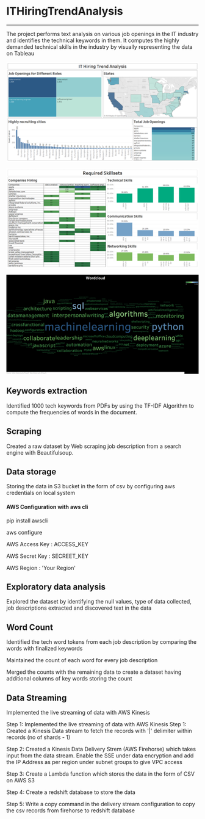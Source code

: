 # ITHiringTrendAnalysis
---------------------------------------------------

The project performs text analysis on various job openings in the IT industry and identifies the technical keywords in them. It computes the highly demanded technical skills in the industry by visually representing the data on Tableau

![](images/hiringtrend.png)

![](images/skillsets.png)

![](images/wordcloud.png)

## Keywords extraction
Identified 1000 tech keywords from PDFs by using the TF-IDF Algorithm to compute the frequencies of words in the document.

## Scraping
Created a raw dataset by Web scraping job description from a search engine with Beautifulsoup.

## Data storage
Storing the data in S3 bucket in the form of csv by configuring aws credentials on local system

#### AWS Configuration with aws cli
pip install awscli

aws configure

AWS Access Key : ACCESS_KEY

AWS Secret Key : SECREET_KEY

AWS Region : 'Your Region'

## Exploratory data analysis
Explored the dataset by identifying the null values, type of data collected, job descriptions extracted and discovered text in the data

## Word Count
Identified the tech word tokens from each job description by comparing the words with finalized keywords

Maintained the count of each word for every job description

Merged the counts with the remaining data to create a dataset having additional columns of key words storing the count

## Data Streaming
Implemented the live streaming of data with AWS Kinesis

Step 1: Implemented the live streaming of data with AWS Kinesis Step 1: Created a Kinesis Data stream to fetch the records with '|' delimiter within records (no of shards - 1)

Step 2: Created a Kinesis Data Delivery Strem (AWS Firehorse) which takes input from the data stream. Enable the SSE under data encryption and add the IP Address as per region under subnet groups to give VPC access

Step 3: Create a Lambda function which stores the data in the form of CSV on AWS S3

Step 4: Create a redshift database to store the data

Step 5: Write a copy command in the delivery stream configuration to copy the csv records from firehorse to redshift database

